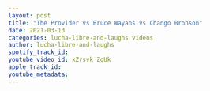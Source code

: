 ```yaml
---
layout: post
title: "The Provider vs Bruce Wayans vs Chango Bronson"
date: 2021-03-13
categories: lucha-libre-and-laughs videos
author: lucha-libre-and-laughs
spotify_track_id: 
youtube_video_id: xZrsvk_ZgUk
apple_track_id: 
youtube_metadata: 
---
```

